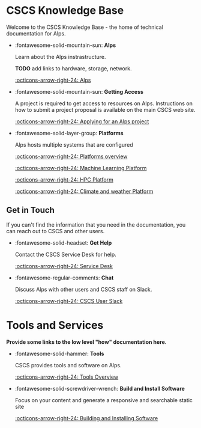 # CSCS Knowledge Base

Welcome to the CSCS Knowledge Base - the home of technical documentation for Alps.

<div class="grid cards" markdown>

-   :fontawesome-solid-mountain-sun: __Alps__

    Learn about the Alps instrastructure.

    **TODO** add links to hardware, storage, network.

    [:octicons-arrow-right-24: Alps](alps/index.md)

-   :fontawesome-solid-mountain-sun: __Getting Access__

    A project is required to get access to resources on Alps.
    Instructions on how to submit a project proposal is available on the main CSCS web site.

    [:octicons-arrow-right-24: Applying for an Alps project](https://www.cscs.ch/user-lab/applying-for-accounts)

-   :fontawesome-solid-layer-group: __Platforms__

    Alps hosts multiple systems that are configured

    [:octicons-arrow-right-24: Platforms overview](platforms/index.md)

    [:octicons-arrow-right-24: Machine Learning Platform](platforms/mlp.md)

    [:octicons-arrow-right-24: HPC Platform](platforms/mlp.md)

    [:octicons-arrow-right-24: Climate and weather Platform](platforms/mlp.md)

</div>

## Get in Touch

If you can't find the information that you need in the documentation, you can reach out to CSCS and other users.

<div class="grid cards" markdown>

-   :fontawesome-solid-headset: __Get Help__

    Contact the CSCS Service Desk for help.

    [:octicons-arrow-right-24: Service Desk](https://jira.cscs.ch/plugins/servlet/desk)

-   :fontawesome-regular-comments: __Chat__

    Discuss Alps with other users and CSCS staff on Slack.

    [:octicons-arrow-right-24: CSCS User Slack](https://cscs-users.slack.com/)

</div>

# Tools and Services

**Provide some links to the low level "how" documentation here.**

<div class="grid cards" markdown>

-   :fontawesome-solid-hammer: __Tools__

    CSCS provides tools and software on Alps.

    [:octicons-arrow-right-24: Tools Overview](tools/index.md)

-   :fontawesome-solid-screwdriver-wrench: __Build and Install Software__

    Focus on your content and generate a responsive and searchable static site

    [:octicons-arrow-right-24: Building and Installing Software](build-install/index.md)

</div>


